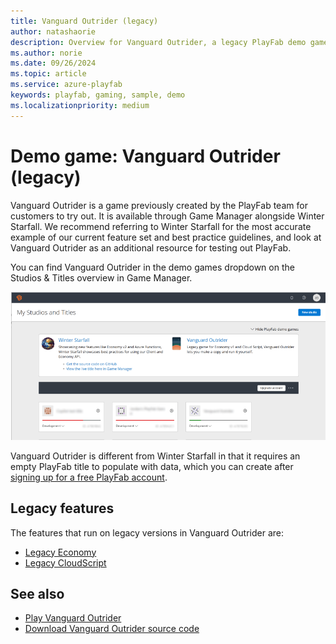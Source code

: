 ```yaml
---
title: Vanguard Outrider (legacy)
author: natashaorie
description: Overview for Vanguard Outrider, a legacy PlayFab demo game.
ms.author: norie
ms.date: 09/26/2024
ms.topic: article
ms.service: azure-playfab
keywords: playfab, gaming, sample, demo
ms.localizationpriority: medium
---
```


# Demo game: Vanguard Outrider (legacy)

Vanguard Outrider is a game previously created by the PlayFab team for customers to try out. It is available through Game Manager alongside Winter Starfall. We recommend referring to Winter Starfall for the most accurate example of our current feature set and best practice guidelines, and look at Vanguard Outrider as an additional resource for testing out PlayFab.

You can find Vanguard Outrider in the demo games dropdown on the Studios & Titles overview in Game Manager.

![game manager homepage showing demo games](media/demo-games-overview.png)

Vanguard Outrider is different from Winter Starfall in that it requires an empty PlayFab title to populate with data, which you can create after [signing up for a free PlayFab account](https://developer.playfab.com/).

## Legacy features

The features that run on legacy versions in Vanguard Outrider are:

- [Legacy Economy](../features/economy/quickstart.md)
- [Legacy CloudScript](../features/automation/cloudscript/index.md)

## See also

- [Play Vanguard Outrider](http://vanguardoutrider.com/)
- [Download Vanguard Outrider source code](https://github.com/PlayFab/vanguard-outrider)